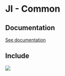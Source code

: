 # JI - Common

## Documentation

<a href="https://ondrej-nemec.github.io/JI/?&file=common-about.html">See documentation</a>

## Include

[![](https://jitpack.io/v/ondrej-nemec/JI.svg)](https://jitpack.io/#ondrej-nemec/JI)